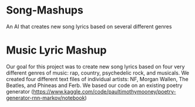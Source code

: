 # Song-Mashups
An AI that creates new song lyrics based on several different genres

# Music Lyric Mashup
Our goal for this project was to create new song lyrics based on four very different genres of music: rap, country, psychedelic rock, and musicals. We created four different text files of individual artists: NF, Morgan Wallen, The Beatles, and Phineas and Ferb. We based our code on an existing poetry generator (https://www.kaggle.com/code/paultimothymooney/poetry-generator-rnn-markov/notebook)
